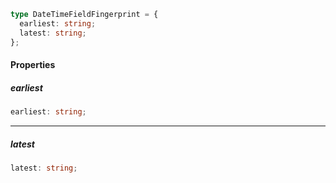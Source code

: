 ```ts
type DateTimeFieldFingerprint = {
  earliest: string;
  latest: string;
};
```

#### Properties

##### earliest

```ts
earliest: string;
```

***

##### latest

```ts
latest: string;
```
